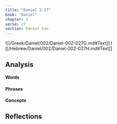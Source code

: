 ```yaml
---
title: "Daniel 2:27"
book: "Daniel"
chapter: 2
verse: 27
section: Daniel Can
---
```

![[/Greek/Daniel/002/Daniel-002-027G.md#Text]]
![[/Hebrew/Daniel/002/Daniel-002-027H.md#Text]]

## Analysis

#### Words

#### Phrases

#### Concepts

## Reflections
